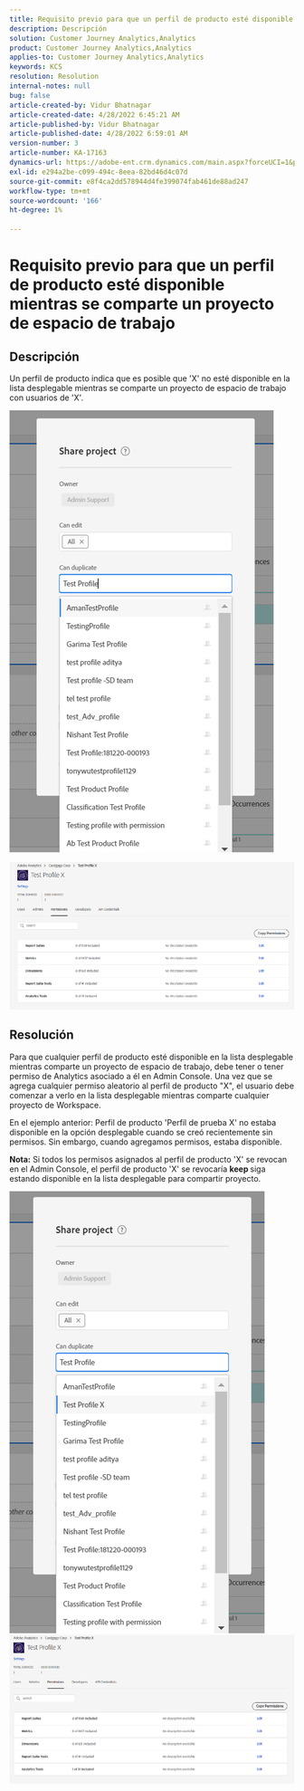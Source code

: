 ```yaml
---
title: Requisito previo para que un perfil de producto esté disponible mientras se comparte un proyecto de espacio de trabajo
description: Descripción
solution: Customer Journey Analytics,Analytics
product: Customer Journey Analytics,Analytics
applies-to: Customer Journey Analytics,Analytics
keywords: KCS
resolution: Resolution
internal-notes: null
bug: false
article-created-by: Vidur Bhatnagar
article-created-date: 4/28/2022 6:45:21 AM
article-published-by: Vidur Bhatnagar
article-published-date: 4/28/2022 6:59:01 AM
version-number: 3
article-number: KA-17163
dynamics-url: https://adobe-ent.crm.dynamics.com/main.aspx?forceUCI=1&pagetype=entityrecord&etn=knowledgearticle&id=1f1e07c1-bec6-ec11-a7b6-0022480a1d64
exl-id: e294a2be-c099-494c-8eea-82bd46d4c07d
source-git-commit: e8f4ca2dd578944d4fe399074fab461de88ad247
workflow-type: tm+mt
source-wordcount: '166'
ht-degree: 1%

---
```


# Requisito previo para que un perfil de producto esté disponible mientras se comparte un proyecto de espacio de trabajo

## Descripción


Un perfil de producto indica que es posible que &#39;X&#39; no esté disponible en la lista desplegable mientras se comparte un proyecto de espacio de trabajo con usuarios de &#39;X&#39;.





![](assets/___201e07c1-bec6-ec11-a7b6-0022480a1d64___.png)

![](assets/___251e07c1-bec6-ec11-a7b6-0022480a1d64___.png)


## Resolución


Para que cualquier perfil de producto esté disponible en la lista desplegable mientras comparte un proyecto de espacio de trabajo, debe tener o tener permiso de Analytics asociado a él en Admin Console. Una vez que se agrega cualquier permiso aleatorio al perfil de producto &quot;X&quot;, el usuario debe comenzar a verlo en la lista desplegable mientras comparte cualquier proyecto de Workspace.

En el ejemplo anterior: Perfil de producto &#39;Perfil de prueba X&#39; no estaba disponible en la opción desplegable cuando se creó recientemente sin permisos. Sin embargo, cuando agregamos permisos, estaba disponible.

<b>Nota:</b> Si todos los permisos asignados al perfil de producto &#39;X&#39; se revocan en el Admin Console, el perfil de producto &#39;X&#39; se revocaría <b>keep </b>siga estando disponible en la lista desplegable para compartir proyecto.

![](assets/30693c56-ceef-eb11-bacb-0022480a5901.png)     ![](assets/c4b23919-ceef-eb11-bacb-0022480a5901.png)
